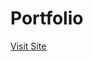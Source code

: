 # Portfolio

[Visit Site](https://htmlpreview.github.io/?https://github.com/mgailius/Portfolio/blob/main/index.html)
